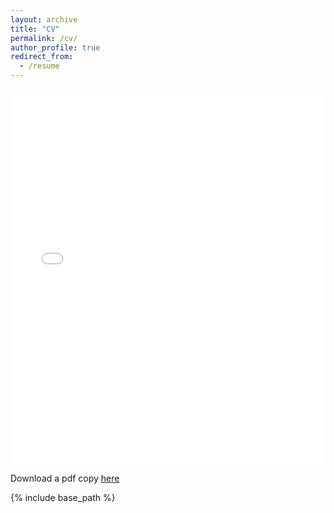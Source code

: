 ```yaml
---
layout: archive
title: "CV"
permalink: /cv/
author_profile: true
redirect_from:
  - /resume
---
```

<iframe src="/files/cv/cv_iyer.pdf" width="100%" height="600" frameborder="no" border="0" marginwidth="0" marginheight="0"></iframe>

Download a pdf copy [here](/files/cv/cv_iyer.pdf)

<!--   
redirect_from:
  - /files/cv/cv_iyer.pdf
  -->
{% include base_path %}

<!--
Education
======
* B.A. in Math (Hons), Boston University, 2016
* M.A. in Economics, Stony Brook University, 2019 -- Graduated with the Marty Weinbaum Outstanding Academic Achievement Award
* Ph.D in Economics, University of Georgia, 2024 (expected)

Work experience
======
* Fall 2019 -- Spring 2024: Research Assistant
  * University of Georgia
  * Duties included: cleaning up data, performing econometric analysis 
  * Supervisor: Professor Roozbeh Hosseini (among others)

* Fall 2019 -- Spring 2024: Teaching Assistant
  * University of Georgia
  * Duties included: Cleaning up and updating teaching material, holding review sessions, grading homework and tests, lecturing 
  * Supervisor: Professor Ian Schmutte
  
* August 2016 -- July 2017: Analyst
  * Allsec Tech
  * Duties included: Compiled and analysed market data  and communicated my work to others 
  * Supervisor: Nandesh Chandramouli

Skills
======
* Python
* Julia
* R
  * Data cleaning/ compilation
  * Visualization
  * Structural modelling
  * Reduced form analysis
* HPC (Slurm)

Publications
======
  <ul>{% for post in site.publications %}
    {% include archive-single-cv.html %}
  {% endfor %}</ul>
  
Talks
======
  <ul>{% for post in site.talks %}
    {% include archive-single-talk-cv.html %}
  {% endfor %}</ul>
  
Teaching
======
  <ul>{% for post in site.teaching %}
    {% include archive-single-cv.html %}
  {% endfor %}</ul>
  
Service and leadership
======
* Currently signed in to 43 different slack teams
-->
